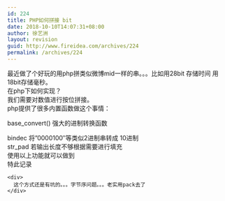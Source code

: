 ```yaml
---
id: 224
title: PHP如何拼接 bit
date: 2018-10-10T14:07:31+08:00
author: 徐艺洲
layout: revision
guid: http://www.fireidea.com/archives/224
permalink: /archives/224
---
```

<div id="sina_keyword_ad_area2" class="articalContent   newfont_family">
  <div>
    最近做了个好玩的用php拼类似微博mid一样的串。。。比如用28bit 存储时间 用18bit存储毫秒。
  </div>
  
  <div>
  </div>
  
  <div>
    在php下如何实现？
  </div>
  
  <div>
  </div>
  
  <div>
    我们需要对数值进行按位拼接。
  </div>
  
  <div>
  </div>
  
  <div>
    php提供了很多内置函数做这个事情：
  </div>
  
  <div>
  </div>
  
  <p>
    base_convert() 强大的进制转换函数
  </p>
  
  <div>
    bindec 将&#8221;0000100&#8243;等类似2进制串转成 10进制
  </div>
  
  <div>
    str_pad 若输出长度不够根据需要进行填充
  </div>
  
  <div>
  </div>
  
  <div>
    使用以上功能就可以做到
  </div>
  
  <div>
    特此记录
  </div>
  
  <div>
    </p> 
    
    <div>
      这个方式还是有坑的。。。字节序问题。。。老实用pack去了
    </div>
  </div>